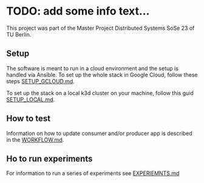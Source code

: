 # TODO: add some info text...
This project was part of the Master Project Distributed Systems SoSe 23 of TU Berlin.

## Setup
The software is meant to run in a cloud environment and the setup is handled via Ansible. 
To set up the whole stack in Google Cloud, follow these steps [SETUP_GCLOUD.md](/docs/SETUP_GCLOUD.md).

To set up the stack on a local k3d cluster on your machine, follow this guid [SETUP_LOCAL.md](/docs/SETUP_LOCAL.md).

## How to test 
Information on how to update consumer and/or producer app is described in the [WORKFLOW.md](/docs/WORKFLOW.md).   

## Ho to run experiments
For information to run a series of experiments see [EXPERIEMNTS.md](/docs/EXPERIMENTS.md)